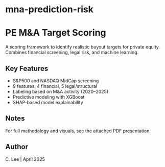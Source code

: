 # mna-prediction-risk
# PE M&A Target Scoring

A scoring framework to identify realistic buyout targets for private equity.  
Combines financial screening, legal risk, and machine learning.

## Key Features
- S&P500 and NASDAQ MidCap screening  
- 9 features: 4 financial, 5 legal/structural  
- Labeling based on M&A activity (2020–2025)  
- Predictive modeling with XGBoost  
- SHAP-based model explainability

## Notes
For full methodology and visuals, see the attached PDF presentation.

## Author
C. Lee | April 2025